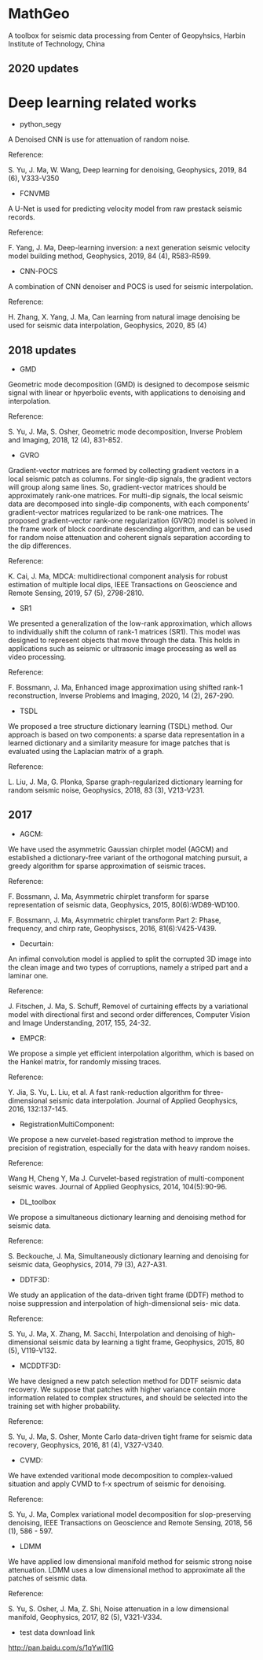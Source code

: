 # MathGeo
A toolbox for seismic data processing from Center of Geopyhsics, Harbin Institute of Technology, China

## 2020 updates

# Deep learning related works

* python_segy

A Denoised CNN is use for attenuation of random noise.

Reference:

S. Yu, J. Ma, W. Wang, Deep learning for denoising, Geophysics, 2019, 84 (6), V333-V350

* FCNVMB

A U-Net is used for predicting velocity model from raw prestack seismic records.

Reference:

F. Yang, J. Ma, Deep-learning inversion: a next generation seismic velocity model building method, Geophysics, 2019, 84 (4), R583-R599.

* CNN-POCS

A combination of CNN denoiser and POCS is used for seismic interpolation. 

Reference:

H. Zhang, X. Yang, J. Ma, Can learning from natural image denoising be used for seismic data interpolation, Geophysics, 2020, 85 (4)

## 2018 updates

* GMD

Geometric mode decomposition (GMD) is designed to decompose seismic signal with linear or hpyerbolic events, with applications to denoising and interpolation.

Reference:

S. Yu, J. Ma, S. Osher, Geometric mode decomposition, Inverse Problem and Imaging, 2018, 12 (4), 831-852.

* GVRO

Gradient-vector matrices are formed by collecting gradient vectors in a local seismic patch as columns. For single-dip signals, the gradient vectors will group along same lines. So, gradient-vector matrices should be approximately rank-one matrices. For multi-dip signals, the local seismic data are decomposed into single-dip components, with each components’ gradient-vector matrices regularized to be rank-one matrices. The proposed gradient-vector rank-one regularization (GVRO) model is solved in the frame work of block coordinate descending algorithm, and can be used for random noise attenuation and coherent signals separation according to the dip differences.


Reference:

K. Cai, J. Ma, MDCA: multidirectional component analysis for robust estimation of multiple local dips, IEEE Transactions on Geoscience and Remote Sensing, 2019, 57 (5), 2798-2810.

* SR1

We presented a generalization of the low-rank approximation, which allows to individually shift the column of rank-1 matrices (SR1). This model was designed to represent objects that move through the data. This holds in applications such as seismic or ultrasonic image processing as well as video processing. 

Reference:

F. Bossmann, J. Ma, Enhanced image approximation using shifted rank-1 reconstruction, Inverse Problems and Imaging, 2020, 14 (2), 267-290.

* TSDL

We proposed a  tree structure dictionary learning (TSDL) method.  Our approach is based on two components: a sparse data representation in a learned dictionary and a similarity measure for image patches that is evaluated using the Laplacian matrix of a graph.

Reference:

L. Liu, J. Ma, G. Plonka, Sparse graph-regularized dictionary learning for random seismic noise, Geophysics, 2018, 83 (3), V213-V231.

## 2017

* AGCM:

We have used the asymmetric Gaussian chirplet model (AGCM) and established a dictionary-free variant of the orthogonal matching pursuit, a greedy algorithm for sparse approximation of seismic traces.

Reference:

F. Bossmann, J. Ma, Asymmetric chirplet transform for sparse representation of seismic data, Geophysics, 2015, 80(6):WD89-WD100.

F. Bossmann, J. Ma, Asymmetric chirplet transform Part 2: Phase, frequency, and chirp rate, Geophysiscs, 2016, 81(6):V425-V439.

* Decurtain:

An infimal convolution model is applied to split the corrupted 3D image into the clean image and two types of corruptions, namely a striped part and a laminar one.

Reference: 

J. Fitschen, J. Ma, S. Schuff, Removel of curtaining effects by a variational model with directional first and second order differences, Computer Vision and Image Understanding, 2017, 155, 24-32.

* EMPCR:

We propose a simple yet efficient interpolation algorithm, which is based on the Hankel matrix, for randomly missing traces.

Reference:

Y. Jia, S. Yu, L. Liu, et al. A fast rank-reduction algorithm for three-dimensional seismic data interpolation. Journal of Applied Geophysics, 2016, 132:137-145.

* RegistrationMultiComponent:

We propose a new curvelet-based registration method to improve the precision of registration, especially for the data with heavy random noises.

Reference:

Wang H, Cheng Y, Ma J. Curvelet-based registration of multi-component seismic waves. Journal of Applied Geophysics, 2014, 104(5):90-96.

* DL_toolbox

We propose a simultaneous dictionary learning and denoising method for seismic data.

Reference:

S. Beckouche, J. Ma, Simultaneously dictionary learning and denoising for seismic data, Geophysics, 2014, 79 (3), A27-A31.

* DDTF3D:

We study an application of the data-driven tight frame (DDTF) method to noise suppression and interpolation of high-dimensional seis- mic data.

Reference: 

S. Yu, J. Ma, X. Zhang, M. Sacchi, Interpolation and denoising of high-dimensional seismic data by learning a tight frame, Geophysics, 2015, 80 (5), V119-V132.

* MCDDTF3D:

We have designed a new patch selection method for DDTF seismic data recovery. We suppose that patches with higher variance contain more information related to complex structures, and should be selected into the training set with higher probability.

Reference: 

S. Yu, J. Ma, S. Osher, Monte Carlo data-driven tight frame for seismic data recovery, Geophysics, 2016, 81 (4), V327-V340.

* CVMD:

We have extended varitional mode decomposition to complex-valued situation and apply CVMD to f-x spectrum of seismic for denoising.

Reference: 

S. Yu, J. Ma, Complex variational model decomposition for slop-preserving denoising, IEEE Transactions on Geoscience and Remote Sensing, 2018, 56 (1), 586 - 597.

* LDMM

We have applied low dimensional manifold method for seismic strong noise attenuation. LDMM uses a low dimensional method to approximate all the patches of seismic data. 

Reference:

S. Yu, S. Osher, J. Ma, Z. Shi, Noise attenuation in a low dimensional manifold, Geophysics, 2017, 82 (5), V321-V334.

* test data download link

http://pan.baidu.com/s/1qYwI1IG
